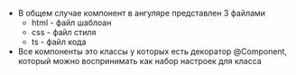  - В общем случае компонент в ангуляре представлен 3 файлами
   - html - файл шаблоан
   - css - файл стиля
   - ts - файл кода
 - Все компоненты это классы у которых есть декоратор @Component, который можно воспринимать как набор настроек для класса